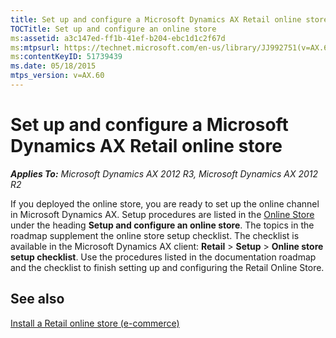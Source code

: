 ```yaml
---
title: Set up and configure a Microsoft Dynamics AX Retail online store
TOCTitle: Set up and configure an online store
ms:assetid: a3c147ed-ff1b-41ef-b204-ebc1d1c2f67d
ms:mtpsurl: https://technet.microsoft.com/en-us/library/JJ992751(v=AX.60)
ms:contentKeyID: 51739439
ms.date: 05/18/2015
mtps_version: v=AX.60
---
```


# Set up and configure a Microsoft Dynamics AX Retail online store 


_**Applies To:** Microsoft Dynamics AX 2012 R3, Microsoft Dynamics AX 2012 R2_

If you deployed the online store, you are ready to set up the online channel in Microsoft Dynamics AX. Setup procedures are listed in the [Online Store](online-store.md) under the heading **Setup and configure an online store**. The topics in the roadmap supplement the online store setup checklist. The checklist is available in the Microsoft Dynamics AX client: **Retail** \> **Setup** \> **Online store setup checklist**. Use the procedures listed in the documentation roadmap and the checklist to finish setting up and configuring the Retail Online Store.

## See also

[Install a Retail online store (e-commerce)](install-a-retail-online-store-e-commerce.md)

  



